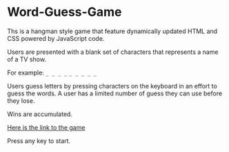 # Word-Guess-Game
Ths is a hangman style game that feature dynamically updated HTML and CSS powered by JavaScript code.

Users are presented with a blank set of characters that represents a name of a TV show.  

For example:   `_ _ _ _`   `_ _ _ _ _`

Users guess letters by pressing characters on the keyboard in an effort to guess the words.  A user has a limited number of guess they can use before they lose.

Wins are accumulated.  

[Here is the link to the game](https://edfeld.github.io/Word-Guess-Game/)

Press any key to start.